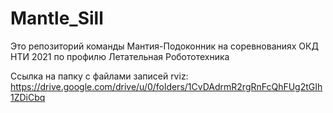 # Mantle_Sill
Это репозиторий команды Мантия-Подоконник на соревнованиях ОКД НТИ 2021 по профилю Летательная Робототехника

Ссылка на папку с файлами записей rviz: https://drive.google.com/drive/u/0/folders/1CvDAdrmR2rgRnFcQhFUg2tGIh1ZDiCbq

